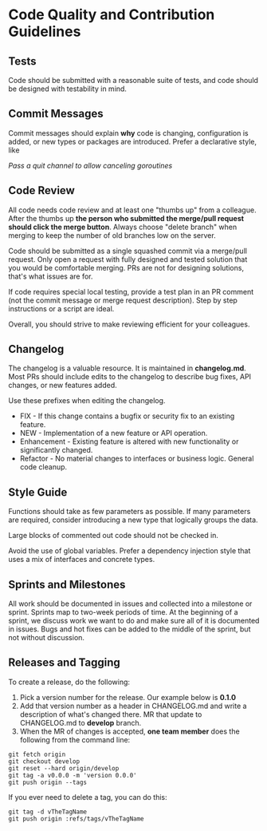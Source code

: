 # Code Quality and Contribution Guidelines

## Tests

Code should be submitted with a reasonable suite of tests, and code should be 
designed with testability in mind.

## Commit Messages

Commit messages should explain **why** code is changing, configuration is added,
or new types or packages are introduced. Prefer a declarative style, like 

_Pass a quit channel to allow canceling goroutines_

## Code Review

All code needs code review and at least one "thumbs up" from a colleague. After
the thumbs up **the person who submitted the merge/pull request should click
the merge button**. Always choose "delete branch" when merging to keep the 
number of old branches low on the server.

Code should be submitted as a single squashed commit via a merge/pull request.
Only open a request with fully designed and tested solution that you would be
comfortable merging. PRs are not for designing solutions, that's what issues
are for.  

If code requires special local testing, provide a test plan in an PR comment (not 
the commit message or merge request description). Step by step instructions or
a script are ideal.

Overall, you should strive to make reviewing efficient for your colleagues.

## Changelog

The changelog is a valuable resource. It is maintained in **changelog.md**. Most
PRs should include edits to the changelog to describe bug fixes, API changes,
or new features added.

Use these prefixes when editing the changelog.

* FIX - If this change contains a bugfix or security fix to an existing feature.
* NEW - Implementation of a new feature or API operation.
* Enhancement - Existing feature is altered with new functionality or significantly changed.
* Refactor - No material changes to interfaces or business logic. General code cleanup. 

## Style Guide

Functions should take as few parameters as possible. If many parameters are 
required, consider introducing a new type that logically groups the data.

Large blocks of commented out code should not be checked in.

Avoid the use of global variables. Prefer a dependency injection style that
uses a mix of interfaces and concrete types.

## Sprints and Milestones

All work should be documented in issues and collected into a milestone or sprint.
Sprints map to two-week periods of time. At the beginning of a sprint, we discuss
work we want to do and make sure all of it is documented in issues. Bugs and hot
fixes can be added to the middle of the sprint, but not without discussion.

## Releases and Tagging

To create a release, do the following:

1. Pick a version number for the release. Our example below is **0.1.0**
2. Add that version number as a header in CHANGELOG.md and write a description
   of what's changed there. MR that update to CHANGELOG.md to **develop** branch. 
3. When the MR of changes is accepted, **one team member** does the following
   from the command line:

```
git fetch origin
git checkout develop
git reset --hard origin/develop
git tag -a v0.0.0 -m 'version 0.0.0'
git push origin --tags
```

If you ever need to delete a tag, you can do this:

```
git tag -d vTheTagName
git push origin :refs/tags/vTheTagName
```


